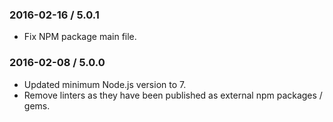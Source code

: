 ### 2016-02-16 / 5.0.1

* Fix NPM package main file.

### 2016-02-08 / 5.0.0

* Updated minimum Node.js version to 7.
* Remove linters as they have been published as external npm packages / gems.